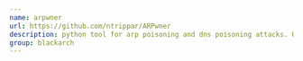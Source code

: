 ```yaml
---
name: arpwner
url: https://github.com/ntrippar/ARPwner
description: python tool for arp poisoning and dns poisoning attacks. URL : https://github.com/ntrippar/ARPwner Groups : blackarch blackarch-networking
group: blackarch
---
```

